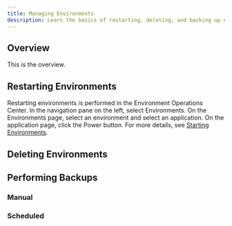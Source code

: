 ```yaml
---
title: Managing Environments
description: Learn the basics of restarting, deleting, and backing up environments.
---
```


## Overview

This is the overview.

## Restarting Environments

Restarting environments is performed in the Environment Operations Center. In the navigation pane on the left, select Environments. On the Environments page, select an environment and select an application. On the application page, click the Power button. For more details, see [Starting Environments](/../../eoc/latest/environment-overview/stop-and-start-environment#start-environment).

## Deleting Environments

## Performing Backups

### Manual

### Scheduled
